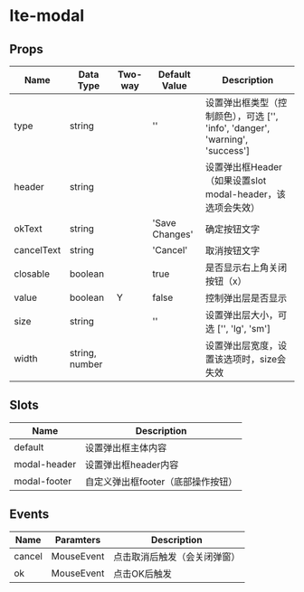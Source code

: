 # lte-modal

## Props

| Name | Data Type |  Two-way | Default Value | Description |
| --- | --- | --- | --- | --- |
| type | string | | '' | 设置弹出框类型（控制颜色），可选 ['', 'info', 'danger', 'warning', 'success'] |
| header | string | | | 设置弹出框Header（如果设置slot modal-header，该选项会失效） |
| okText | string | | 'Save Changes' | 确定按钮文字 |
| cancelText | string | | 'Cancel' | 取消按钮文字 |
| closable | boolean | | true | 是否显示右上角关闭按钮（x） |
| value | boolean | Y | false | 控制弹出层是否显示 |
| size | string | | '' | 设置弹出层大小，可选 ['', 'lg', 'sm'] |
| width | string, number | | | 设置弹出层宽度，设置该选项时，size会失效 |

## Slots

| Name | Description |
| --- | --- |
| default | 设置弹出框主体内容 |
| modal-header | 设置弹出框header内容 |
| modal-footer | 自定义弹出框footer（底部操作按钮） |


## Events

| Name | Paramters | Description |
| --- | --- | --- |
| cancel | MouseEvent | 点击取消后触发（会关闭弹窗） |
| ok | MouseEvent | 点击OK后触发 |
